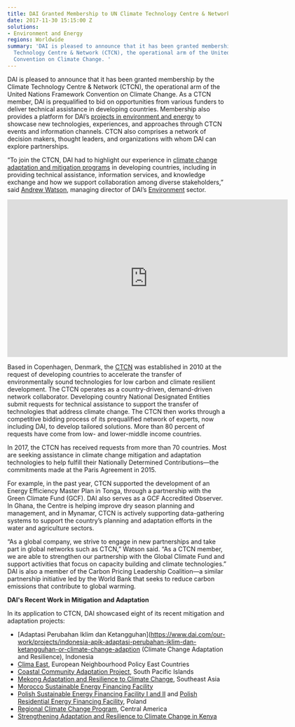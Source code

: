 ```yaml
---
title: DAI Granted Membership to UN Climate Technology Centre & Network
date: 2017-11-30 15:15:00 Z
solutions:
- Environment and Energy
regions: Worldwide
summary: 'DAI is pleased to announce that it has been granted membership by the Climate
  Technology Centre & Network (CTCN), the operational arm of the United Nations Framework
  Convention on Climate Change. '
---
```


DAI is pleased to announce that it has been granted membership by the Climate Technology Centre & Network (CTCN), the operational arm of the United Nations Framework Convention on Climate Change. As a CTCN member, DAI is prequalified to bid on opportunities from various funders to deliver technical assistance in developing countries. Membership also provides a platform for DAI’s [projects in environment and energy](https://www.dai.com/our-work/the-projects?filter=environment-and-energy) to showcase new technologies, experiences, and approaches through CTCN events and information channels. CTCN also comprises a network of decision makers, thought leaders, and organizations with whom DAI can explore partnerships.

“To join the CTCN, DAI had to highlight our experience in [climate change adaptation and mitigation programs](http://dai-global-developments.com/articles/the-whole-spectrum-a-holistic-approach-to-climate-resilience/?utm_source=daidotcom) in developing countries, including in providing technical assistance, information services, and knowledge exchange and how we support collaboration among diverse stakeholders,” said [Andrew Watson](https://www.dai.com/who-we-are/our-team/andrew-watson), managing director of DAI’s [Environment](https://www.dai.com/our-work/solutions/environment-and-energy) sector.

<iframe src="https://player.vimeo.com/video/214065469" width="640" height="360" frameborder="0" webkitallowfullscreen mozallowfullscreen allowfullscreen></iframe>

Based in Copenhagen, Denmark, the [CTCN](https://www.ctc-n.org/) was established in 2010 at the request of developing countries to accelerate the transfer of environmentally sound technologies for low carbon and climate resilient development. The CTCN operates as a country-driven, demand-driven network collaborator. Developing country National Designated Entities submit requests for technical assistance to support the transfer of technologies that address climate change. The CTCN then works through a competitive bidding process of its prequalified network of experts, now including DAI, to develop tailored solutions. More than 80 percent of requests have come from low- and lower-middle income countries.
 
In 2017, the CTCN has received requests from more than 70 countries. Most are seeking assistance in climate change mitigation and adaptation technologies to help fulfill their Nationally Determined Contributions—the commitments made at the Paris Agreement in 2015.

For example, in the past year, CTCN supported the development of an Energy Efficiency Master Plan in Tonga, through a partnership with the Green Climate Fund (GCF). DAI also serves as a GCF Accredited Observer. In Ghana, the Centre is helping improve dry season planning and management, and in Mynamar, CTCN is actively supporting data-gathering systems to support the country’s planning and adaptation efforts in the water and agriculture sectors.

“As a global company, we strive to engage in new partnerships and take part in global networks such as CTCN,” Watson said. “As a CTCN member, we are able to strengthen our partnership with the Global Climate Fund and support activities that focus on capacity building and climate technologies.” DAI is also a member of the Carbon Pricing Leadership Coalition—a similar partnership initiative led by the World Bank that seeks to reduce carbon emissions that contribute to global warming.

**DAI's Recent Work in Mitigation and Adaptation**

In its application to CTCN, DAI showcased eight of its recent mitigation and adaptation projects:

* [Adaptasi Perubahan Iklim dan Ketangguhan](https://www.dai.com/our-work/projects/indonesia-apik-adaptasi-perubahan-iklim-dan-ketangguhan-or-climate-change-adaption (Climate Change Adaptation and Resilience), Indonesia
* [Clima East](http://dai-global-developments.com/articles/helping-eastern-partnership-countries-meet-their-voluntary-commitments-to-reduce-emissions-address-climate-change/?utm_source=daidotcom), European Neighbourhood Policy East Countries
* [Coastal Community Adaptation Project](https://www.dai.com/our-work/projects/south-pacific-islands-coastal-community-adaptation-project-c-cap), South Pacific Islands
* [Mekong Adaptation and Resilience to Climate Change](https://www.dai.com/our-work/projects/southeast-asia-mekong-adaptation-and-resilience-climate-change-arcc), Southeast Asia
* [Morocco Sustainable Energy Financing Facility](https://www.dai.com/our-work/projects/morocco-sustainable-energy-financing-facility-morseff)
* [Polish Sustainable Energy Financing Facility I and II](http://dai-global-developments.com/articles/polseff-legacy-lower-energy-bills-for-businesses-across-poland-a-financing-model-to-scale-and-replicate/?utm_source=daidotcom) and [Polish Residential Energy Financing Facility](https://www.dai.com/our-work/projects/polish-residential-energy-efficiency-financing-facility-poland-reff), Poland
* [Regional Climate Change Program](https://www.dai.com/our-work/projects/central-america-regional-climate-change-program-rccp-programa-regional-de-cambio), Central America
* [Strengthening Adaptation and Resilience to Climate Change in Kenya](https://www.dai.com/our-work/projects/kenya-strengthening-adaptation-and-resilience-climate-change-kenya-plus-starck)